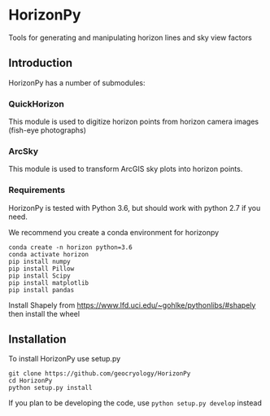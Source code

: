 # HorizonPy
Tools for generating and manipulating horizon lines and sky view factors

## Introduction
HorizonPy has a number of submodules:
### QuickHorizon
This module is used to digitize horizon points from horizon camera images (fish-eye photographs)
### ArcSky
This module is used to transform ArcGIS sky plots into horizon points.



### Requirements
HorizonPy is tested with Python 3.6, but should work with python 2.7 if you need.

We recommend you create a conda environment for horizonpy
```
conda create -n horizon python=3.6
conda activate horizon
pip install numpy
pip install Pillow
pip install Scipy
pip install matplotlib
pip install pandas
```

Install Shapely from https://www.lfd.uci.edu/~gohlke/pythonlibs/#shapely then install the wheel

## Installation
To install HorizonPy use setup.py
```
git clone https://github.com/geocryology/HorizonPy
cd HorizonPy
python setup.py install
```

If you plan to be developing the code, use `python setup.py develop` instead


